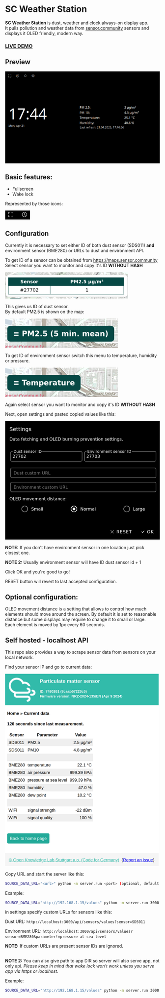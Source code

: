 # SC Weather Station

**SC Weather Station** is dust, weather and clock always-on display app. \
It pulls pollution and weather data from [sensor.community](http://sensor.community/) sensors and displays it OLED friendly, modern way.

### [LIVE DEMO](https://hyperstown.github.io/station)

## Preview

<img src="assets/display1.png" alt="display1" width="600"/>

## Basic features:

- Fullscreen
- Wake lock

Represented by those icons:

![base](assets/base.png)

## Configuration

Currently it is necessary to set either ID of both dust sensor (SDS011) **and** environment sensor (BME280) or URLs to dust and environment API.

To get ID of a sensor can be obtained from https://maps.sensor.community \
Select sensor you want to monitor and copy it's ID **WITHOUT HASH**

<img src="assets/sensor1.png" alt="sensor1" width="400"/>

This gives us ID of dust sensor.\
By default PM2.5 is shown on the map:

![type1](assets/type1.png)

To get ID of environment sensor switch this menu to temperature, humidity or pressure.

![type2](assets/type2.png)

Again select sensor you want to monitor and copy it's ID **WITHOUT HASH**


Next, open settings and pasted copied values like this:

<img src="assets/settings1.png" alt="settings" width="600"/>

**NOTE:** If you don't have environment sensor in one location just pick closest one. 

**NOTE 2:** Usually environment sensor will have ID dust sensor id + 1


Click OK and you're good to go!

RESET button will revert to last accepted configuration.

## Optional configuration:

OLED movement distance is a setting that allows to control how much elements should move around the screen. By default it is set to reasonable distance but some displays may require to change it to small or large.\
Each element is moved by 1px every 60 seconds. 


## Self hosted - localhost API

This repo also provides a way to scrape sensor data from sensors on your local network.

Find your sensor IP and go to current data:

<img src="assets/rawdata.png" alt="rawdata" width="500"/>

Copy URL and start the server like this:

```bash
SOURCE_DATA_URL="<url>" python -m server.run <port> (optional, default 8000)
```

Example:
```bash
SOURCE_DATA_URL="http://192.168.1.15/values" python -m server.run 3000
```

in settings specify custom URLs for sensors like this:

Dust URL: `http://localhost:3000/api/sensors/values?sensor=SDS011`

Environment URL: `http://localhost:3000/api/sensors/values?sensor=BME280&parameter!=pressure at sea level`


**NOTE:** If custom URLs are present sensor IDs are ignored.

\
**NOTE 2:** You can also give path to app DIR so server will also serve app, not only api. *Please keep in mind that wake lock won't work unless you serve app via https or localhost.*

Example:
```bash
SOURCE_DATA_URL="http://192.168.1.15/values" python -m server.run 3000 ./src
```

